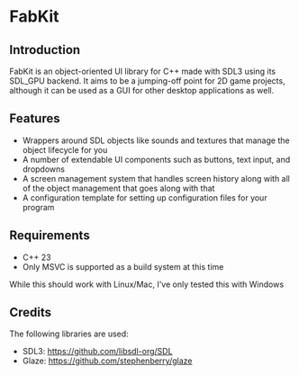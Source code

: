 # FabKit

## Introduction

FabKit is an object-oriented UI library for C++ made with SDL3 using its SDL_GPU backend. It aims to be a jumping-off point for 2D game projects, although it can be used as a GUI for other desktop applications as well.

## Features

- Wrappers around SDL objects like sounds and textures that manage the object lifecycle for you
- A number of extendable UI components such as buttons, text input, and dropdowns
- A screen management system that handles screen history along with all of the object management that goes along with that
- A configuration template for setting up configuration files for your program

## Requirements

- C++ 23
- Only MSVC is supported as a build system at this time

While this should work with Linux/Mac, I've only tested this with Windows

## Credits

The following libraries are used:
- SDL3: https://github.com/libsdl-org/SDL
- Glaze: https://github.com/stephenberry/glaze
